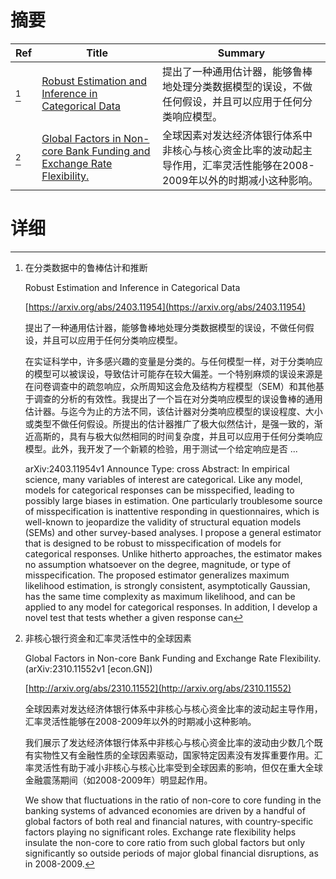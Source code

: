 # 摘要

| Ref | Title | Summary |
| --- | --- | --- |
| [^1] | [Robust Estimation and Inference in Categorical Data](https://arxiv.org/abs/2403.11954) | 提出了一种通用估计器，能够鲁棒地处理分类数据模型的误设，不做任何假设，并且可以应用于任何分类响应模型。 |
| [^2] | [Global Factors in Non-core Bank Funding and Exchange Rate Flexibility.](http://arxiv.org/abs/2310.11552) | 全球因素对发达经济体银行体系中非核心与核心资金比率的波动起主导作用，汇率灵活性能够在2008-2009年以外的时期减小这种影响。 |

# 详细

[^1]: 在分类数据中的鲁棒估计和推断

    Robust Estimation and Inference in Categorical Data

    [https://arxiv.org/abs/2403.11954](https://arxiv.org/abs/2403.11954)

    提出了一种通用估计器，能够鲁棒地处理分类数据模型的误设，不做任何假设，并且可以应用于任何分类响应模型。

    

    在实证科学中，许多感兴趣的变量是分类的。与任何模型一样，对于分类响应的模型可以被误设，导致估计可能存在较大偏差。一个特别麻烦的误设来源是在问卷调查中的疏忽响应，众所周知这会危及结构方程模型（SEM）和其他基于调查的分析的有效性。我提出了一个旨在对分类响应模型的误设鲁棒的通用估计器。与迄今为止的方法不同，该估计器对分类响应模型的误设程度、大小或类型不做任何假设。所提出的估计器推广了极大似然估计，是强一致的，渐近高斯的，具有与极大似然相同的时间复杂度，并且可以应用于任何分类响应模型。此外，我开发了一个新颖的检验，用于测试一个给定响应是否 ...

    arXiv:2403.11954v1 Announce Type: cross  Abstract: In empirical science, many variables of interest are categorical. Like any model, models for categorical responses can be misspecified, leading to possibly large biases in estimation. One particularly troublesome source of misspecification is inattentive responding in questionnaires, which is well-known to jeopardize the validity of structural equation models (SEMs) and other survey-based analyses. I propose a general estimator that is designed to be robust to misspecification of models for categorical responses. Unlike hitherto approaches, the estimator makes no assumption whatsoever on the degree, magnitude, or type of misspecification. The proposed estimator generalizes maximum likelihood estimation, is strongly consistent, asymptotically Gaussian, has the same time complexity as maximum likelihood, and can be applied to any model for categorical responses. In addition, I develop a novel test that tests whether a given response can 
    
[^2]: 非核心银行资金和汇率灵活性中的全球因素

    Global Factors in Non-core Bank Funding and Exchange Rate Flexibility. (arXiv:2310.11552v1 [econ.GN])

    [http://arxiv.org/abs/2310.11552](http://arxiv.org/abs/2310.11552)

    全球因素对发达经济体银行体系中非核心与核心资金比率的波动起主导作用，汇率灵活性能够在2008-2009年以外的时期减小这种影响。

    

    我们展示了发达经济体银行体系中非核心与核心资金比率的波动由少数几个既有实物性又有金融性质的全球因素驱动，国家特定因素没有发挥重要作用。汇率灵活性有助于减小非核心与核心比率受到全球因素的影响，但仅在重大全球金融震荡期间（如2008-2009年）明显起作用。

    We show that fluctuations in the ratio of non-core to core funding in the banking systems of advanced economies are driven by a handful of global factors of both real and financial natures, with country-specific factors playing no significant roles. Exchange rate flexibility helps insulate the non-core to core ratio from such global factors but only significantly so outside periods of major global financial disruptions, as in 2008-2009.
    

